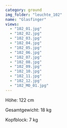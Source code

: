```yaml
---
category: ground
img_folder: "leuchte_102"
name: "Glasfinger"
views:
  - "102_01.jpg"
  - "102_02.jpg"
  - "102_03.jpg"
  - "102_04.jpg"
  - "102_05.jpg"
  - "102_06.jpg"
  - "102_07.jpg"
  - "102_08.jpg"
  - "102_09.jpg"
  - "102_10.jpg"
  - "102_11.jpg"
  - "102_12.jpg"
  - "102_MO_01.jpg"
---
```


Höhe: 122 cm

Gesamtgewicht: 18 kg

Kopfblock: 7 kg 
